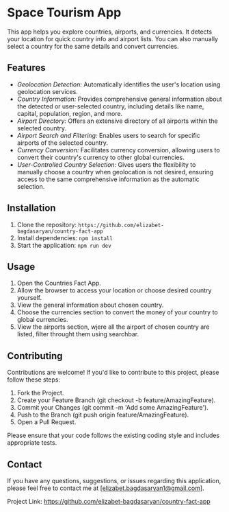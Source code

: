 # Space Tourism App

This app helps you explore countries, airports, and currencies. It detects your location for quick country info and airport lists. You can also manually select a country for the same details and convert currencies.

## Features

- _Geolocation Detection:_ Automatically identifies the user's location using geolocation services.
- _Country Information:_ Provides comprehensive general information about the detected or user-selected country, including details like name, capital, population, region, and more.
- _Airport Directory:_ Offers an extensive directory of all airports within the selected country.
- _Airport Search and Filtering:_ Enables users to search for specific airports of the selected country.
- _Currency Conversion:_ Facilitates currency conversion, allowing users to convert their country's currency to other global currencies.
- _User-Controlled Country Selection:_ Gives users the flexibility to manually choose a country when geolocation is not desired, ensuring access to the same comprehensive information as the automatic selection.

## Installation

1. Clone the repository: `https://github.com/elizabet-bagdasaryan/country-fact-app`
2. Install dependencies: `npm install`
3. Start the application: `npm run dev`

## Usage

1. Open the Countries Fact App.
2. Allow the browser to access your location or choose desired country yourself.
3. View the general information about chosen country.
4. Choose the currencies section to convert the money of your country to global currencies.
5. View the airports section, wjere all the airport of chosen country are listed, filter throught them using searchbar.

## Contributing

Contributions are welcome! If you'd like to contribute to this project, please follow these steps:

1. Fork the Project.
2. Create your Feature Branch (git checkout -b feature/AmazingFeature).
3. Commit your Changes (git commit -m 'Add some AmazingFeature').
4. Push to the Branch (git push origin feature/AmazingFeature).
5. Open a Pull Request.

Please ensure that your code follows the existing coding style and includes appropriate tests.

## Contact

If you have any questions, suggestions, or issues regarding this application, please feel free to contact me at [elizabet.bagdasaryan1@gmail.com].

Project Link: https://github.com/elizabet-bagdasaryan/country-fact-app
